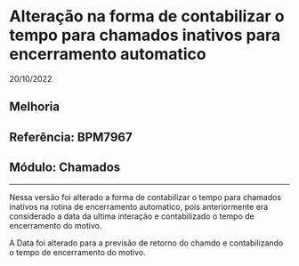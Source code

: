 # Alteração na forma de contabilizar o tempo para chamados inativos para encerramento automatico
20/10/2022
## Melhoria
## Referência: BPM7967
## Módulo: Chamados
***

Nessa versão foi alterado a forma de contabilizar o tempo para chamados inativos na rotina de encerramento automatico, pois anteriormente era considerado a data da ultima interação e contabilizado o tempo de encerramento do motivo.

A Data foi alterado para a previsão de retorno do chamdo e contabilizando o tempo de encerramento do motivo.